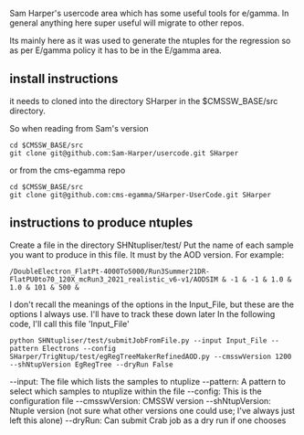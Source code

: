 Sam Harper's usercode area which has some useful tools for e/gamma. In general anything here super useful will migrate to other repos. 

Its mainly here as it was used to generate the ntuples for the regression so as per E/gamma policy it has to be in the E/gamma area.

## install instructions
it needs to cloned into the directory SHarper in the $CMSSW_BASE/src directory. 

So when reading from Sam's version

```
cd $CMSSW_BASE/src
git clone git@github.com:Sam-Harper/usercode.git SHarper
```

or from the cms-egamma repo

```
cd $CMSSW_BASE/src
git clone git@github.com:cms-egamma/SHarper-UserCode.git SHarper
```

## instructions to produce ntuples

Create a file in the directory SHNtupliser/test/
Put the name of each sample you want to produce in this file. It must by the AOD version. For example:
```
/DoubleElectron_FlatPt-4000To5000/Run3Summer21DR-FlatPU0to70_120X_mcRun3_2021_realistic_v6-v1/AODSIM & -1 & -1 & 1.0 & 1.0 & 101 & 500 &
```
I don't recall the meanings of the options in the Input_File, but these are the options I always use. I'll have to track these down later
In the following code, I'll call this file 'Input_File'

```
python SHNtupliser/test/submitJobFromFile.py --input Input_File --pattern Electrons --config SHarper/TrigNtup/test/egRegTreeMakerRefinedAOD.py --cmsswVersion 1200 --shNtupVersion EgRegTree --dryRun False 
```
--input: The file which lists the samples to ntuplize
--pattern: A pattern to select which samples to ntuplize within the file
--config: This is the configuration file
--cmsswVersion: CMSSW version
--shNtupVersion: Ntuple version (not sure what other versions one could use; I've always just left this alone)
--dryRun: Can submit Crab job as a dry run if one chooses
